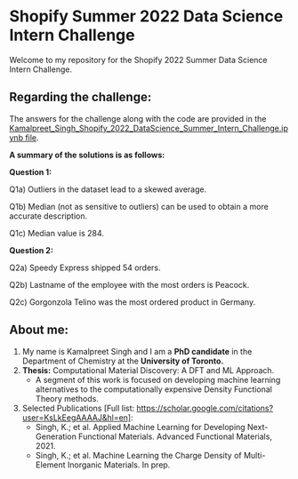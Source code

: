 # Shopify Summer 2022 Data Science Intern Challenge 

Welcome to my repository for the Shopify 2022 Summer Data Science Intern Challenge.

## Regarding the challenge:

The answers for the challenge along with the code are provided in the [Kamalpreet_Singh_Shopify_2022_DataScience_Summer_Intern_Challenge.ipynb file](https://github.com/kamalsinghphd/ShopifyDSChallenge2022/blob/main/Kamalpreet_Singh_Shopify_2022_DataScience_Summer_Intern_Challenge.ipynb). 

**A summary of the solutions is as follows:**

**Question 1:**

 Q1a) Outliers in the dataset lead to a skewed average.
 
 Q1b) Median (not as sensitive to outliers) can be used to obtain a more accurate description. 
 
 Q1c) Median value is 284. 
 
 **Question 2:** 
 
 Q2a) Speedy Express shipped 54 orders.
 
 Q2b) Lastname of the employee with the most orders is Peacock. 
 
 Q2c) Gorgonzola Telino was the most ordered product in Germany. 

## About me:

1) My name is Kamalpreet Singh and I am a **PhD candidate** in the Department of Chemistry at the **University of Toronto.** 
2) **Thesis:** Computational Material Discovery: A DFT and ML Approach. 
   * A segment of this work is focused on developing machine learning alternatives to the computationally expensive Density Functional Theory methods. 
3) Selected Publications [Full list: https://scholar.google.com/citations?user=KsLkEegAAAAJ&hl=en]:
   * Singh, K.; et al. Applied Machine Learning for Developing Next-Generation Functional Materials. Advanced Functional Materials, 2021.
   * Singh, K.; et al. Machine Learning the Charge Density of Multi-Element Inorganic Materials. In prep.
